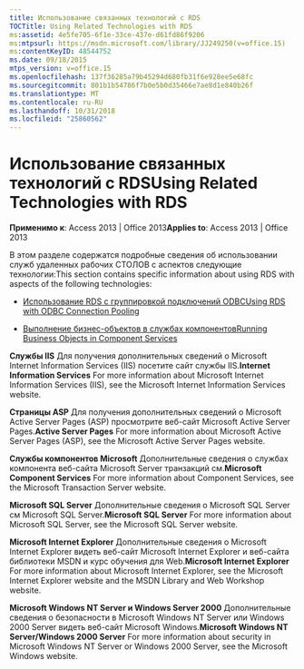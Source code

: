 ```yaml
---
title: Использование связанных технологий с RDS
TOCTitle: Using Related Technologies with RDS
ms:assetid: 4e5fe705-6f1e-33ce-437e-d61fd86f9206
ms:mtpsurl: https://msdn.microsoft.com/library/JJ249250(v=office.15)
ms:contentKeyID: 48544752
ms.date: 09/18/2015
mtps_version: v=office.15
ms.openlocfilehash: 137f36285a79b45294d680fb31f6e928ee5e68fc
ms.sourcegitcommit: 801b1b54786f7b0e5b0d35466e7ae8d1e840b26f
ms.translationtype: MT
ms.contentlocale: ru-RU
ms.lasthandoff: 10/31/2018
ms.locfileid: "25860562"
---
```

# <a name="using-related-technologies-with-rds"></a><span data-ttu-id="40f95-102">Использование связанных технологий с RDS</span><span class="sxs-lookup"><span data-stu-id="40f95-102">Using Related Technologies with RDS</span></span>

<span data-ttu-id="40f95-103">**Применимо к**: Access 2013 | Office 2013</span><span class="sxs-lookup"><span data-stu-id="40f95-103">**Applies to**: Access 2013 | Office 2013</span></span>

<span data-ttu-id="40f95-104">В этом разделе содержатся подробные сведения об использовании служб удаленных рабочих СТОЛОВ с аспектов следующие технологии:</span><span class="sxs-lookup"><span data-stu-id="40f95-104">This section contains specific information about using RDS with aspects of the following technologies:</span></span>

- [<span data-ttu-id="40f95-105">Использование RDS с группировкой подключений ODBC</span><span class="sxs-lookup"><span data-stu-id="40f95-105">Using RDS with ODBC Connection Pooling</span></span>](using-rds-with-odbc-connection-pooling.md)

- [<span data-ttu-id="40f95-106">Выполнение бизнес-объектов в службах компонентов</span><span class="sxs-lookup"><span data-stu-id="40f95-106">Running Business Objects in Component Services</span></span>](running-business-objects-in-component-services.md)

<span data-ttu-id="40f95-107">**Службы IIS** Для получения дополнительных сведений о Microsoft Internet Information Services (IIS) посетите сайт службы IIS.</span><span class="sxs-lookup"><span data-stu-id="40f95-107">**Internet Information Services** For more information about Microsoft Internet Information Services (IIS), see the Microsoft Internet Information Services website.</span></span>

<span data-ttu-id="40f95-108">**Страницы ASP** Для получения дополнительных сведений о Microsoft Active Server Pages (ASP) просмотрите веб-сайт Microsoft Active Server Pages.</span><span class="sxs-lookup"><span data-stu-id="40f95-108">**Active Server Pages** For more information about Microsoft Active Server Pages (ASP), see the Microsoft Active Server Pages website.</span></span>

<span data-ttu-id="40f95-109">**Службы компонентов Microsoft** Дополнительные сведения о службах компонента веб-сайта Microsoft Server транзакций см.</span><span class="sxs-lookup"><span data-stu-id="40f95-109">**Microsoft Component Services** For more information about Component Services, see the Microsoft Transaction Server website.</span></span>

<span data-ttu-id="40f95-110">**Microsoft SQL Server** Дополнительные сведения о Microsoft SQL Server см Microsoft SQL Server.</span><span class="sxs-lookup"><span data-stu-id="40f95-110">**Microsoft SQL Server** For more information about Microsoft SQL Server, see the Microsoft SQL Server website.</span></span>

<span data-ttu-id="40f95-111">**Microsoft Internet Explorer** Дополнительные сведения о Microsoft Internet Explorer видеть веб-сайт Microsoft Internet Explorer и веб-сайта библиотеки MSDN и курс обучения для Web.</span><span class="sxs-lookup"><span data-stu-id="40f95-111">**Microsoft Internet Explorer** For more information about Microsoft Internet Explorer, see the Microsoft Internet Explorer website and the MSDN Library and Web Workshop website.</span></span>

<span data-ttu-id="40f95-112">**Microsoft Windows NT Server и Windows Server 2000** Дополнительные сведения о безопасности в Microsoft Windows NT Server или Windows 2000 Server видеть веб-сайт Microsoft Windows.</span><span class="sxs-lookup"><span data-stu-id="40f95-112">**Microsoft Windows NT Server/Windows 2000 Server** For more information about security in Microsoft Windows NT Server or Windows 2000 Server, see the Microsoft Windows website.</span></span>

